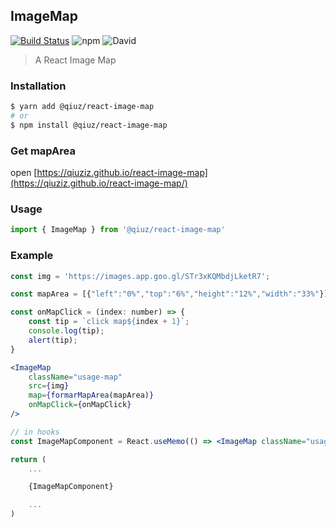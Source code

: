 ## ImageMap
[![Build Status](https://travis-ci.org/qiuziz/react-image-map.svg?branch=master)](https://travis-ci.org/qiuziz/react-image-map)
![npm](https://img.shields.io/npm/v/@qiuz/react-image-map)
![David](https://img.shields.io/david/dev/qiuziz/react-image-map)

> A React Image Map

### Installation
```sh
$ yarn add @qiuz/react-image-map
# or
$ npm install @qiuz/react-image-map
```

### Get mapArea
open [https://qiuziz.github.io/react-image-map](https://qiuziz.github.io/react-image-map/)

### Usage
```js
import { ImageMap } from '@qiuz/react-image-map'
```

### Example
```jsx
const img = 'https://images.app.goo.gl/STr3xKQMbdjLketR7';

const mapArea = [{"left":"0%","top":"6%","height":"12%","width":"33%"}];

const onMapClick = (index: number) => {
	const tip = `click map${index + 1}`;
	console.log(tip);
	alert(tip);
}

<ImageMap
	className="usage-map"
	src={img}
	map={formarMapArea(mapArea)}
	onMapClick={onMapClick}
/>

// in hooks
const ImageMapComponent = React.useMemo(() => <ImageMap className="usage-map" src={img} map={formarMapArea(mapArea)} onMapClick={onMapClick} />, [mapArea, img]);

return (
	...

	{ImageMapComponent}

	...
)
```
